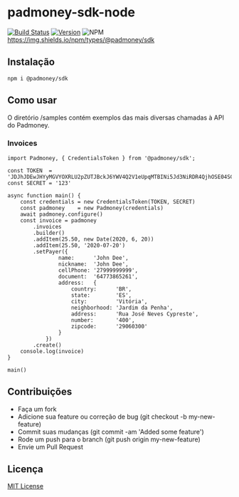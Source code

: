 # padmoney-sdk-node

[![Build Status](https://travis-ci.org/padmoney/padmoney-sdk-node.svg?branch=master)](https://travis-ci.org/padmoney/padmoney-sdk-node)
[![Version](https://img.shields.io/npm/v/@padmoney/sdk)](https://www.npmjs.com/package/@padmoney/sdk)
![NPM](https://img.shields.io/npm/l/@padmoney/sdk)
https://img.shields.io/npm/types/@padmoney/sdk


## Instalação

```
npm i @padmoney/sdk

```

## Como usar

O diretório /samples contém exemplos das mais diversas chamadas à API do Padmoney.


### Invoices

```
import Padmoney, { CredentialsToken } from '@padmoney/sdk';

const TOKEN  = 'JDJhJDEwJHYyMGVYOXRLU2pZUTJBckJ6YWV4Q2V1eUpqMTBINi5Jd3NiRDR4QjhOSE04SC9tQlQ5b1RP'
const SECRET = '123'

async function main() {
    const credentials = new CredentialsToken(TOKEN, SECRET)
    const padmoney    = new Padmoney(credentials)
    await padmoney.configure()
    const invoice = padmoney
        .invoices
        .builder()
        .addItem(25.50, new Date(2020, 6, 20))
        .addItem(25.50, '2020-07-20')
        .setPayer({
                name:      'John Dee',
                nickname:  'John Dee',
                cellPhone: '27999999999',
                document:  '64773865261',
                address:   {
                    country:      'BR',
                    state:        'ES',
                    city:         'Vitória',
                    neighborhood: 'Jardim da Penha',
                    address:      'Rua José Neves Cypreste',
                    number:       '400',
                    zipcode:      '29060300'
                }
            })
        .create()
    console.log(invoice)
}

main()
```


## Contribuições

- Faça um fork
- Adicione sua feature ou correção de bug (git checkout -b my-new-feature)
- Commit suas mudanças (git commit -am 'Added some feature')
- Rode um push para o branch (git push origin my-new-feature)
- Envie um Pull Request


## Licença

[MIT License](https://github.com/padmoney/padmoney-sdk-node/blob/master/LICENSE)
